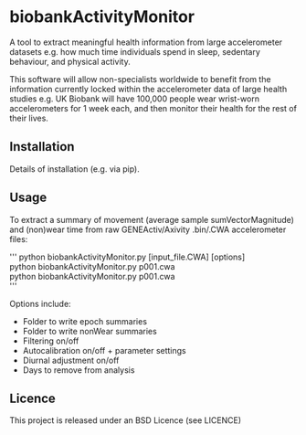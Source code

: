 biobankActivityMonitor
======================

A tool to extract meaningful health information from large accelerometer datasets e.g. how much time individuals spend in sleep, sedentary behaviour, and physical activity.

This software will allow non-specialists worldwide to benefit from the information currently locked within the accelerometer data of large health studies e.g. UK Biobank will have 100,000 people wear wrist-worn accelerometers for 1 week each, and then monitor their health for the rest of their lives.


<h2>Installation</h2>
Details of installation (e.g. via pip).


<h2>Usage</h2>
To extract a summary of movement (average sample sumVectorMagnitude) and (non)wear time from raw GENEActiv/Axivity .bin/.CWA accelerometer files:

'''
  python biobankActivityMonitor.py [input_file.CWA] [options]<br>
  python biobankActivityMonitor.py p001.cwa<br>
  python biobankActivityMonitor.py p001.cwa<br>
'''
  
Options include:
 - Folder to write epoch summaries
 - Folder to write nonWear summaries
 - Filtering on/off
 - Autocalibration on/off + parameter settings
 - Diurnal adjustment on/off
 - Days to remove from analysis


<h2>Licence</h2>
This project is released under an BSD Licence (see LICENCE)

